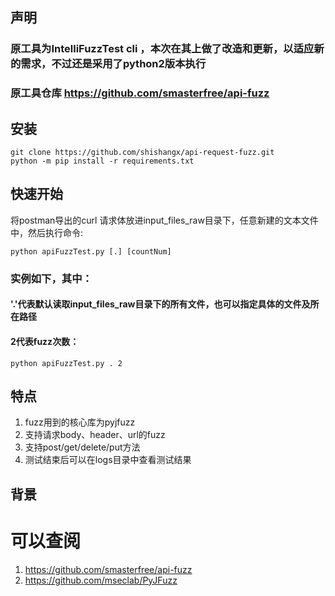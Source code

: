 
## 声明
### 原工具为IntelliFuzzTest cli ，本次在其上做了改造和更新，以适应新的需求，不过还是采用了python2版本执行
### 原工具仓库 https://github.com/smasterfree/api-fuzz
## 安装

```
git clone https://github.com/shishangx/api-request-fuzz.git
python -m pip install -r requirements.txt
```

## 快速开始

将postman导出的curl 请求体放进input_files_raw目录下，任意新建的文本文件中，然后执行命令:

```
python apiFuzzTest.py [.] [countNum]
```
### 实例如下，其中：
#### '.'代表默认读取input_files_raw目录下的所有文件，也可以指定具体的文件及所在路径
#### 2代表fuzz次数：
```
python apiFuzzTest.py . 2
```
## 特点

1. fuzz用到的核心库为pyjfuzz
2. 支持请求body、header、url的fuzz
3. 支持post/get/delete/put方法
4. 测试结束后可以在logs目录中查看测试结果

## 背景

# 可以查阅
1. https://github.com/smasterfree/api-fuzz
2. https://github.com/mseclab/PyJFuzz
